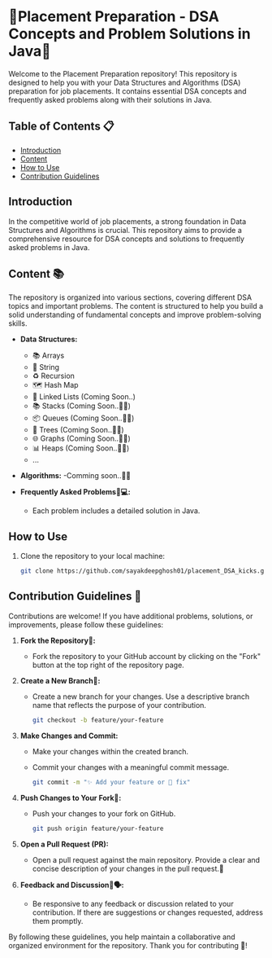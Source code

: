 # 🚀Placement Preparation - DSA Concepts and Problem Solutions in Java🚀

Welcome to the Placement Preparation repository! This repository is designed to help you with your Data Structures and Algorithms (DSA) preparation for job placements. It contains essential DSA concepts and frequently asked problems along with their solutions in Java.

## Table of Contents 📋

- [Introduction](#introduction)
- [Content](#content)
- [How to Use](#how-to-use)
- [Contribution Guidelines](#contribution-guidelines)

## Introduction

In the competitive world of job placements, a strong foundation in Data Structures and Algorithms is crucial. This repository aims to provide a comprehensive resource for DSA concepts and solutions to frequently asked problems in Java.

## Content 📚

The repository is organized into various sections, covering different DSA topics and important problems. The content is structured to help you build a solid understanding of fundamental concepts and improve problem-solving skills.

- **Data Structures:**
  - 📚 Arrays
  - 🧵 String
  - ♻️ Recursion
  - 🗺️ Hash Map
  - 🔗 Linked Lists (Coming Soon..)
  - 📚 Stacks (Coming Soon..🕵️‍♂️)
  - 📦 Queues (Coming Soon..🕵️‍♂️)
  - 🌲 Trees (Coming Soon..🕵️‍♂️)
  - 🌐 Graphs (Coming Soon..🕵️‍♂️)
  - 📊 Heaps (Coming Soon..🕵️‍♂️)
  - ...

- **Algorithms:**
  -Comming soon..🕵️‍♂️
  

- **Frequently Asked Problems🧩💻:**
  - Each problem includes a detailed solution in Java.

## How to Use

1. Clone the repository to your local machine:

   ```bash
   git clone https://github.com/sayakdeepghosh01/placement_DSA_kicks.git

## Contribution Guidelines 🌟

Contributions are welcome! If you have additional problems, solutions, or improvements, please follow these guidelines:

1. **Fork the Repository🍴:**
   - Fork the repository to your GitHub account by clicking on the "Fork" button at the top right of the repository page.

2. **Create a New Branch🌿:**
   - Create a new branch for your changes. Use a descriptive branch name that reflects the purpose of your contribution.

     ```bash
     git checkout -b feature/your-feature
     ```

3. **Make Changes and Commit:**
   - Make your changes within the created branch.
   - Commit your changes with a meaningful commit message.

     ```bash
     git commit -m "✨ Add your feature or 🐛 fix"
     ```

4. **Push Changes to Your Fork🚀:**
   - Push your changes to your fork on GitHub.

     ```bash
     git push origin feature/your-feature
     ```

5. **Open a Pull Request (PR):**
   - Open a pull request against the main repository. Provide a clear and concise description of your changes in the pull request.🎉

6. **Feedback and Discussion💬🗣️:**
   - Be responsive to any feedback or discussion related to your contribution. If there are suggestions or changes requested, address them promptly.

By following these guidelines, you help maintain a collaborative and organized environment for the repository. Thank you for contributing 🙌!

